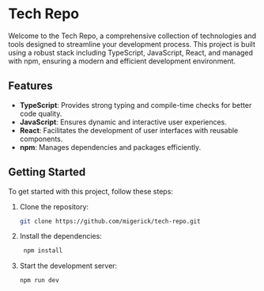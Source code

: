 # Tech Repo

Welcome to the Tech Repo, a comprehensive collection of technologies and tools designed to streamline your development
process. This project is built using a robust stack including TypeScript, JavaScript, React, and managed with npm,
ensuring a modern and efficient development environment.

## Features

- **TypeScript**: Provides strong typing and compile-time checks for better code quality.
- **JavaScript**: Ensures dynamic and interactive user experiences.
- **React**: Facilitates the development of user interfaces with reusable components.
- **npm**: Manages dependencies and packages efficiently.

## Getting Started

To get started with this project, follow these steps:

1. Clone the repository:
   ```bash
   git clone https://github.com/migerick/tech-repo.git


2. Install the dependencies:
   ```bash
    npm install
    ```


3. Start the development server:
    ```bash
    npm run dev
    ```